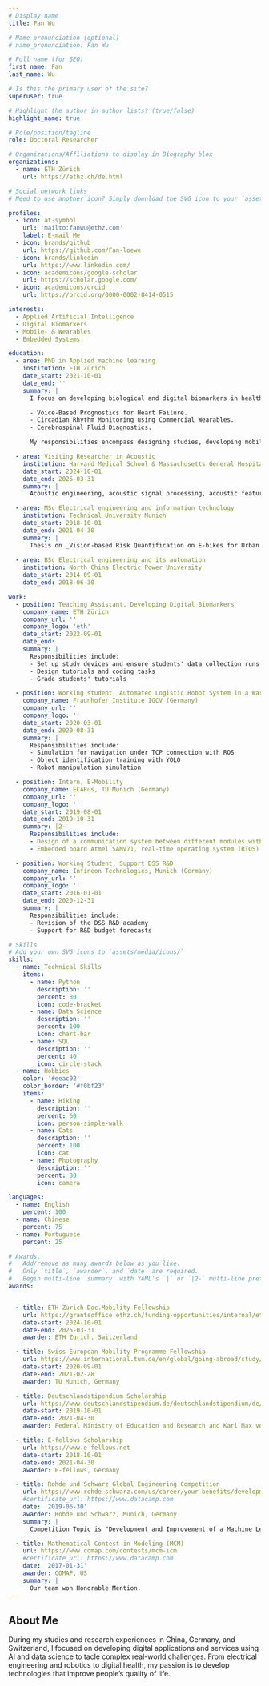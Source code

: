 ```yaml
---
# Display name
title: Fan Wu

# Name pronunciation (optional)
# name_pronunciation: Fan Wu

# Full name (for SEO)
first_name: Fan
last_name: Wu

# Is this the primary user of the site?
superuser: true

# Highlight the author in author lists? (true/false)
highlight_name: true

# Role/position/tagline
role: Doctoral Researcher

# Organizations/Affiliations to display in Biography blox
organizations:
  - name: ETH Zürich
    url: https://ethz.ch/de.html

# Social network links
# Need to use another icon? Simply download the SVG icon to your `assets/media/icons/` folder.

profiles:
  - icon: at-symbol
    url: 'mailto:fanwu@ethz.com'
    label: E-mail Me
  - icon: brands/github
    url: https://github.com/Fan-loewe
  - icon: brands/linkedin
    url: https://www.linkedin.com/
  - icon: academicons/google-scholar
    url: https://scholar.google.com/
  - icon: academicons/orcid
    url: https://orcid.org/0000-0002-8414-0515

interests:
  - Applied Artificial Intelligence
  - Digital Biomarkers
  - Mobile- & Wearables
  - Embedded Systems

education:
  - area: PhD in Applied machine learning
    institution: ETH Zürich
    date_start: 2021-10-01
    date_end: ''
    summary: |
      I focus on developing biological and digital biomarkers in health diagnostics, monitoring and prognostics utilizing machine learning. I manage the full research lifecycle—from study design and data collection to model development and manuscript writing. I led the following projects:

      - Voice-Based Prognostics for Heart Failure.
      - Circadian Rhythm Monitoring using Commercial Wearables.
      - Cerebrospinal Fluid Diagnostics.

      My responsibilities encompass designing studies, developing mobile apps and web servers, conducting studies, collecting data, data analysis including signal processing and machine learning implementation  

  - area: Visiting Researcher in Acoustic 
    institution: Harvard Medical School & Massachusetts General Hospital
    date_start: 2024-10-01
    date_end: 2025-03-31
    summary: |
      Acoustic engineering, acoustic signal processing, acoustic feature extraction and selection.

  - area: MSc Electrical engineering and information technology
    institution: Technical University Munich
    date_start: 2018-10-01
    date_end: 2021-04-30
    summary: |
      Thesis on _Vision-based Risk Quantification on E-bikes for Urban Cycling_ at the Computer Vision Lab, ETH Zurich. Check more details in my _Projects_.
  
  - area: BSc Electrical engineering and its automation
    institution: North China Electric Power University 
    date_start: 2014-09-01
    date_end: 2018-06-30

work:
  - position: Teaching Assistant, Developing Digital Biomarkers
    company_name: ETH Zürich
    company_url: ''
    company_logo: 'eth'
    date_start: 2022-09-01 
    date_end: 
    summary: |
      Responsibilities include:
      - Set up study devices and ensure students' data collection runs smoothly
      - Design tutorials and coding tasks
      - Grade students' tutorials

  - position: Working student, Automated Logistic Robot System in a Warehouse
    company_name: Fraunhofer Institute IGCV (Germany)
    company_url: ''
    company_logo: ''
    date_start: 2020-03-01 
    date_end: 2020-08-31
    summary: |
      Responsibilities include:
      - Simulation for navigation under TCP connection with ROS
      - Object identification training with YOLO
      - Robot manipulation simulation

  - position: Intern, E-Mobility
    company_name: ECARus, TU Munich (Germany)
    company_url: ''
    company_logo: ''
    date_start: 2019-08-01 
    date_end: 2019-10-31
    summary: |2-
      Responsibilities include:
      - Design of a communication system between different modules within vehicle with TCP and UDP
      - Embedded board Atmel SAMV71, real-time operating system (RTOS)

  - position: Working Student, Support DSS R&D
    company_name: Infineon Technologies, Munich (Germany)
    company_url: ''
    company_logo: ''
    date_start: 2016-01-01
    date_end: 2020-12-31
    summary: |
      Responsibilities include:
      - Revision of the DSS R&D academy
      - Support for R&D budget forecasts

# Skills
# Add your own SVG icons to `assets/media/icons/`
skills:
  - name: Technical Skills
    items:
      - name: Python
        description: ''
        percent: 80
        icon: code-bracket
      - name: Data Science
        description: ''
        percent: 100
        icon: chart-bar
      - name: SQL
        description: ''
        percent: 40
        icon: circle-stack
  - name: Hobbies
    color: '#eeac02'
    color_border: '#f0bf23'
    items:
      - name: Hiking
        description: ''
        percent: 60
        icon: person-simple-walk
      - name: Cats
        description: ''
        percent: 100
        icon: cat
      - name: Photography
        description: ''
        percent: 80
        icon: camera

languages:
  - name: English
    percent: 100
  - name: Chinese
    percent: 75
  - name: Portuguese
    percent: 25

# Awards.
#   Add/remove as many awards below as you like.
#   Only `title`, `awarder`, and `date` are required.
#   Begin multi-line `summary` with YAML's `|` or `|2-` multi-line prefix and indent 2 spaces below.
awards:


  - title: ETH Zurich Doc.Mobility Fellowship
    url: https://grantsoffice.ethz.ch/funding-opportunities/internal/eth-doc-mobility/list-of-eth-doc-mobility-fellows.html
    date-start: 2024-10-01
    date-end: 2025-03-31
    awarder: ETH Zurich, Switzerland

  - title: Swiss-European Mobility Programme Fellowship
    url: https://www.international.tum.de/en/global/going-abroad/study/studying-in-switzerland/
    date-start: 2020-09-01
    date-end: 2021-02-28
    awarder: TU Munich, Germany

  - title: Deutschlandstipendium Scholarship
    url: https://www.deutschlandstipendium.de/deutschlandstipendium/de/home/home_node.html
    date-start: 2019-10-01
    date-end: 2021-04-30
    awarder: Federal Ministry of Education and Research and Karl Max von Bauernfeind-Verein, Germany

  - title: E-fellows Scholarship
    url: https://www.e-fellows.net
    date-start: 2018-10-01
    date-end: 2021-04-30
    awarder: E-fellows, Germany

  - title: Rohde und Schwarz Global Engineering Competition
    url: https://www.rohde-schwarz.com/us/career/your-benefits/development/development_252296.html
    #certificate_url: https://www.datacamp.com
    date: '2019-06-30'
    awarder: Rohde und Schwarz, Munich, Germany
    summary: |
      Competition Topic is "Development and Improvement of a Machine Learning algorithm to optimize the streaming content via a 5G Broadcast Network". Our team "Signal Power Rangers" won 2nd price.

  - title: Mathematical Contest in Modeling (MCM)
    url: https://www.comap.com/contests/mcm-icm
    #certificate_url: https://www.datacamp.com
    date: '2017-01-31'
    awarder: COMAP, US
    summary: |
      Our team won Honorable Mention.
---
```

## About Me

During my studies and research experiences in China, Germany, and Switzerland, I focused on developing digital applications and services using AI and data science to tacle complex real-world challenges. From electrical engineering and robotics to digital health, my passion is to develop technologies that improve people’s quality of life.
